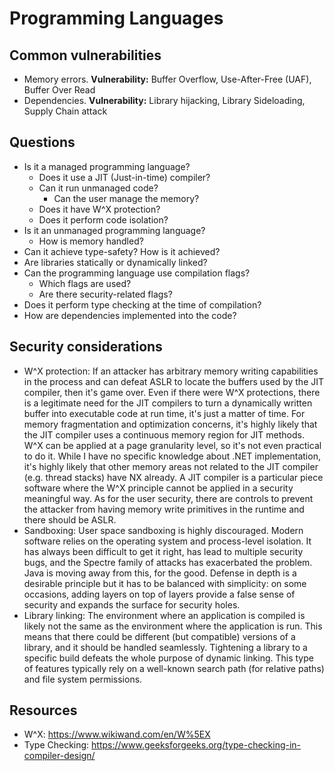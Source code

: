 # Programming Languages

## Common vulnerabilities

- Memory errors. **Vulnerability:** Buffer Overflow, Use-After-Free (UAF), Buffer Over Read
- Dependencies. **Vulnerability:** Library hijacking, Library Sideloading, Supply Chain attack


## Questions

- Is it a managed programming language?
	- Does it use a JIT (Just-in-time) compiler?
	- Can it run unmanaged code?
		- Can the user manage the memory?
	- Does it have W^X protection?
	 - Does it perform code isolation?
- Is it an unmanaged programming language?
	- How is memory handled?
- Can it achieve type-safety? How is it achieved?
- Are libraries statically or dynamically linked?
- Can the programming language use compilation flags?
	- Which flags are used?
	- Are there security-related flags?
- Does it perform type checking at the time of compilation?
- How are dependencies implemented into the code?

## Security considerations

- W^X protection: If an attacker has arbitrary memory writing capabilities in the process and can defeat ASLR to locate the buffers used by the JIT compiler, then it's game over. Even if there were W^X protections, there is a legitimate need for the JIT compilers to turn a dynamically written buffer into executable code at run time, it's just a matter of time. For memory fragmentation and optimization concerns, it's highly likely that the JIT compiler uses a continuous memory region for JIT methods. W^X can be applied at a page granularity level, so it's not even practical to do it. While I have no specific knowledge about .NET implementation, it's highly likely that other memory areas not related to the JIT compiler (e.g. thread stacks) have NX already. A JIT compiler is a particular piece software where the W^X principle cannot be applied in a security meaningful way. As for the user security, there are controls to prevent the attacker from having memory write primitives in the runtime and there should be ASLR.
- Sandboxing: User space sandboxing is highly discouraged. Modern software relies on the operating system and process-level isolation. It has always been difficult to get it right, has lead to multiple security bugs, and the Spectre family of attacks has exacerbated the problem. Java is moving away from this, for the good. Defense in depth is a desirable principle but it has to be balanced with simplicity: on some occasions, adding layers on top of layers provide a false sense of security and expands the surface for security holes.
- Library linking: The environment where an application is compiled is likely not the same as the environment where the application is run. This means that there could be different (but compatible) versions of a library, and it should be handled seamlessly. Tightening a library to a specific build defeats the whole purpose of dynamic linking. This type of features typically rely on a well-known search path (for relative paths) and file system permissions.

## Resources
- W^X: https://www.wikiwand.com/en/W%5EX
- Type Checking: https://www.geeksforgeeks.org/type-checking-in-compiler-design/
